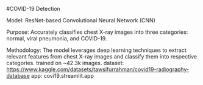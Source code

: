 #COVID-19 Detection

Model: ResNet-based Convolutional Neural Network (CNN)

Purpose: Accurately classifies chest X-ray images into three categories: normal, viral pneumonia, and COVID-19.

Methodology: The model leverages deep learning techniques to extract relevant features from chest X-ray images and classify them into respective categories.
            trained on ~42.3k images.
            dataset: https://www.kaggle.com/datasets/tawsifurrahman/covid19-radiography-database
app: covi19.streamlit.app
